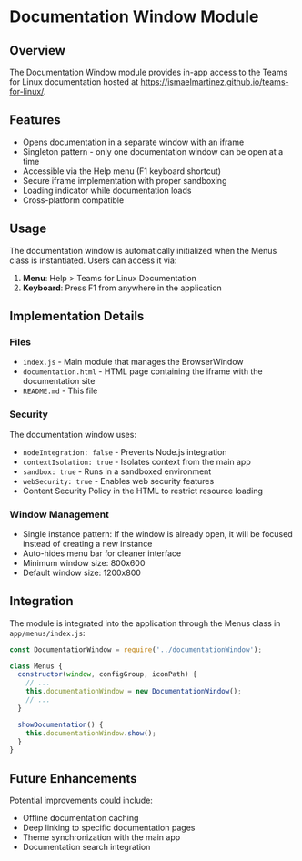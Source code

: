 # Documentation Window Module

## Overview

The Documentation Window module provides in-app access to the Teams for Linux documentation hosted at https://ismaelmartinez.github.io/teams-for-linux/.

## Features

- Opens documentation in a separate window with an iframe
- Singleton pattern - only one documentation window can be open at a time
- Accessible via the Help menu (F1 keyboard shortcut)
- Secure iframe implementation with proper sandboxing
- Loading indicator while documentation loads
- Cross-platform compatible

## Usage

The documentation window is automatically initialized when the Menus class is instantiated. Users can access it via:

1. **Menu**: Help > Teams for Linux Documentation
2. **Keyboard**: Press F1 from anywhere in the application

## Implementation Details

### Files

- `index.js` - Main module that manages the BrowserWindow
- `documentation.html` - HTML page containing the iframe with the documentation site
- `README.md` - This file

### Security

The documentation window uses:
- `nodeIntegration: false` - Prevents Node.js integration
- `contextIsolation: true` - Isolates context from the main app
- `sandbox: true` - Runs in a sandboxed environment
- `webSecurity: true` - Enables web security features
- Content Security Policy in the HTML to restrict resource loading

### Window Management

- Single instance pattern: If the window is already open, it will be focused instead of creating a new instance
- Auto-hides menu bar for cleaner interface
- Minimum window size: 800x600
- Default window size: 1200x800

## Integration

The module is integrated into the application through the Menus class in `app/menus/index.js`:

```javascript
const DocumentationWindow = require('../documentationWindow');

class Menus {
  constructor(window, configGroup, iconPath) {
    // ...
    this.documentationWindow = new DocumentationWindow();
    // ...
  }

  showDocumentation() {
    this.documentationWindow.show();
  }
}
```

## Future Enhancements

Potential improvements could include:
- Offline documentation caching
- Deep linking to specific documentation pages
- Theme synchronization with the main app
- Documentation search integration
